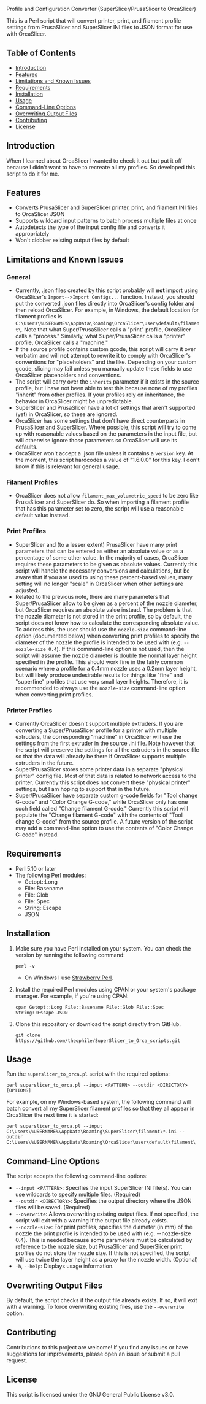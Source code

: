 Profile and Configuration Converter (SuperSlicer/PrusaSlicer to OrcaSlicer)

This is a Perl script that will convert printer, print, and filament profile settings from PrusaSlicer and SuperSlicer INI files to JSON format for use with OrcaSlicer.

## Table of Contents

- [Introduction](#introduction)
- [Features](#features)
- [Limitations and Known Issues](#limitations-and-known-issues)
- [Requirements](#requirements)
- [Installation](#installation)
- [Usage](#usage)
- [Command-Line Options](#command-line-options)
- [Overwriting Output Files](#overwriting-output-files)
- [Contributing](#contributing)
- [License](#license)

## Introduction

When I learned about OrcaSlicer I wanted to check it out but put it off because I didn't want to have to recreate all my profiles. So developed this script to do it for me. 

## Features

- Converts PrusaSlicer and SuperSlicer printer, print, and filament INI files to OrcaSlicer JSON
- Supports wildcard input patterns to batch process multiple files at once
- Autodetects the type of the input config file and converts it appropriately
- Won't clobber existing output files by default

## Limitations and Known Issues

### General
- Currently, .json files created by this script probably will **not** import using OrcaSlicer's `Import-->Import Configs...` function. Instead, you should put the converted .json files directly into OrcaSlicer's config folder and then reload OrcaSlicer. For example, in Windows, the default location for filament profiles is `C:\Users\%USERNAME%\AppData\Roaming\OrcaSlicer\user\default\filament\`. Note that what Super/PrusaSlicer calls a "print" profile, OrcaSlicer calls a "process." Similarly, what Super/PrusaSlicer calls a "printer" profile, OrcaSlicer calls a "machine."
- If the source profile contains custom gcode, this script will carry it over verbatim and will **not** attempt to rewrite it to comply with OrcaSlicer's conventions for "placeholders" and the like. Depending on your custom gcode, slicing may fail unless you manually update these fields to use OrcaSlicer placeholders and conventions.
- The script will carry over the `inherits` parameter if it exists in the source profile, but I have not been able to test this because none of my profiles "inherit" from other profiles. If your profiles rely on inheritance, the behavior in OrcaSlicer might be unpredictable.
- SuperSlicer and PrusaSlicer have a lot of settings that aren't supported (yet) in OrcaSlicer, so these are ignored.
- OrcaSlicer has some settings that don't have direct counterparts in PrusaSlicer and SuperSlicer. Where possible, this script will try to come up with reasonable values based on the parameters in the input file, but will otherwise ignore those parameters so OrcaSlicer will use its defaults.
- OrcaSlicer won't accept a .json file unless it contains a `version` key. At the moment, this script hardcodes a value of "1.6.0.0" for this key. I don't know if this is relevant for general usage.

### Filament Profiles
- OrcaSlicer does not allow `filament_max_volumetric_speed` to be zero like PrusaSlicer and SuperSlicer do. So when importing a filament profile that has this parameter set to zero, the script will use a reasonable default value instead.

### Print Profiles
- SuperSlicer and (to a lesser extent) PrusaSlicer have many print parameters that can be entered as either an absolute value or as a percentage of some other value. In the majority of cases, OrcaSlicer requires these parameters to be given as absolute values. Currently this script will handle the necessary conversions and calculations, but be aware that if you are used to using these percent-based values, many setting will no longer "scale" in OrcaSlicer when other settings are adjusted.
- Related to the previous note, there are many parameters that Super/PrusaSlicer allow to be given as a percent of the nozzle diameter, but OrcaSlicer requires an absolute value instead. The problem is that the nozzle diameter is not stored in the print profile, so by default, the script does not know how to calculate the corresponding absolute value. To address this, the user should use the `nozzle-size` command-line option (documented below) when converting print profiles to specify the diameter of the nozzle the profile is intended to be used with (e.g. `--nozzle-size 0.4`). If this command-line option is not used, then the script will assume the nozzle diameter is double the normal layer height specified in the profile. This should work fine in the fairly common scenario where a profile for a 0.4mm nozzle uses a 0.2mm layer height, but will likely produce undesirable results for things like "fine" and "superfine" profiles that use very small layer heights. Therefore, it is recommended to always use the `nozzle-size` command-line option when converting print profiles.

### Printer Profiles
- Currently OrcaSlicer doesn't support multiple extruders. If you are converting a Super/PrusaSlicer profile for a printer with multiple extruders, the corresponding "machine" in OrcaSlicer will use the settings from the first extruder in the source .ini file. Note however that the script will preserve the settings for all the extruders in the source file so that the data will already be there if OrcaSlicer supports multiple extruders in the future.
- Super/PrusaSlicer stores some printer data in a separate "physical printer" config file. Most of that data is related to network access to the printer. Currently this script does not convert these "physical printer" settings, but I am hoping to support that in the future.
- Super/PrusaSlicer have separate custom g-code fields for "Tool change G-code" and "Color Change G-code," while OrcaSlicer only has one such field called "Change filament G-code." Currently this script will populate the "Change filament G-code" with the contents of "Tool change G-code" from the source profile. A future version of the script may add a command-line option to use the contents of "Color Change G-code" instead.

## Requirements

- Perl 5.10 or later
- The following Perl modules:
  - Getopt::Long
  - File::Basename
  - File::Glob
  - File::Spec
  - String::Escape
  - JSON

## Installation

1. Make sure you have Perl installed on your system. You can check the version by running the following command:

    ```
    perl -v
    ```

   - On Windows I use [Strawberry Perl](https://strawberryperl.com/).

2. Install the required Perl modules using CPAN or your system's package manager. For example, if you're using CPAN:

    ```
    cpan Getopt::Long File::Basename File::Glob File::Spec String::Escape JSON
    ```

3. Clone this repository or download the script directly from GitHub.

    ```
    git clone https://github.com/theophile/SuperSlicer_to_Orca_scripts.git
    ```

## Usage

Run the `superslicer_to_orca.pl` script with the required options:

```
perl superslicer_to_orca.pl --input <PATTERN> --outdir <DIRECTORY> [OPTIONS]
```

For example, on my Windows-based system, the following command will batch convert all my SuperSlicer filament profiles so that they all appear in OrcaSlicer the next time it is started:

```
perl superslicer_to_orca.pl --input C:\Users\%USERNAME%\AppData\Roaming\SuperSlicer\filament\*.ini --outdir C:\Users\%USERNAME%\AppData\Roaming\OrcaSlicer\user\default\filament\
```

## Command-Line Options

The script accepts the following command-line options:

- `--input <PATTERN>`: Specifies the input SuperSlicer INI file(s). You can use wildcards to specify multiple files. (Required)
- `--outdir <DIRECTORY>`: Specifies the output directory where the JSON files will be saved. (Required)
- `--overwrite`: Allows overwriting existing output files. If not specified, the script will exit with a warning if the output file already exists.
- `--nozzle-size`: For print profiles, specifies the diameter (in mm) of the nozzle the print profile is intended to be used with (e.g. --nozzle-size 0.4). This is needed because some parameters must be calculated by reference to the nozzle size, but PrusaSlicer and SuperSlicer print profiles do not store the nozzle size. If this is not specified, the script will use twice the layer height as a proxy for the nozzle width. (Optional)
- `-h`, `--help`: Displays usage information.

## Overwriting Output Files

By default, the script checks if the output file already exists. If so, it will exit with a warning. To force overwriting existing files, use the `--overwrite` option.

## Contributing

Contributions to this project are welcome! If you find any issues or have suggestions for improvements, please open an issue or submit a pull request.

## License

This script is licensed under the GNU General Public License v3.0.


